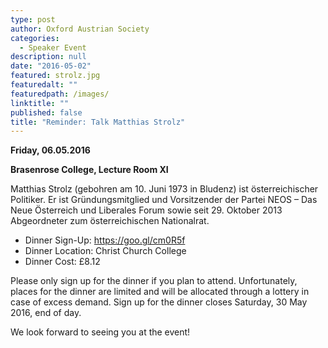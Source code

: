 ```yaml
---
type: post
author: Oxford Austrian Society
categories: 
  - Speaker Event
description: null
date: "2016-05-02"
featured: strolz.jpg
featuredalt: ""
featuredpath: /images/
linktitle: ""
published: false
title: "Reminder: Talk Matthias Strolz"
---
```

**Friday, 06.05.2016**

**Brasenrose College, Lecture Room XI**

Matthias Strolz (gebohren am 10. Juni 1973 in Bludenz) ist österreichischer Politiker. Er ist Gründungsmitglied und Vorsitzender der Partei NEOS – Das Neue Österreich und Liberales Forum sowie seit 29. Oktober 2013 Abgeordneter zum österreichischen Nationalrat.

- Dinner Sign-Up: https://goo.gl/cm0R5f
- Dinner Location: Christ Church College
- Dinner Cost: £8.12


Please only sign up for the dinner if you plan to attend. Unfortunately, places for the dinner are limited and will be allocated through a lottery in case of excess demand. Sign up for the dinner closes Saturday, 30 May 2016, end of day.

We look forward to seeing you at the event!
